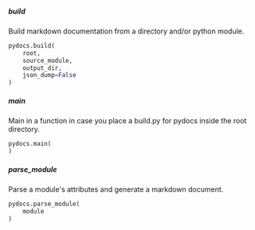 ##### build

Build markdown documentation from a directory and/or python module.

```py
pydocs.build(
    root,
    source_module,
    output_dir,
    json_dump=False
)
```


##### main

Main in a function in case you place a build.py for pydocs inside the root directory.

```py
pydocs.main(
)
```


##### parse_module

Parse a module's attributes and generate a markdown document.

```py
pydocs.parse_module(
    module
)
```
